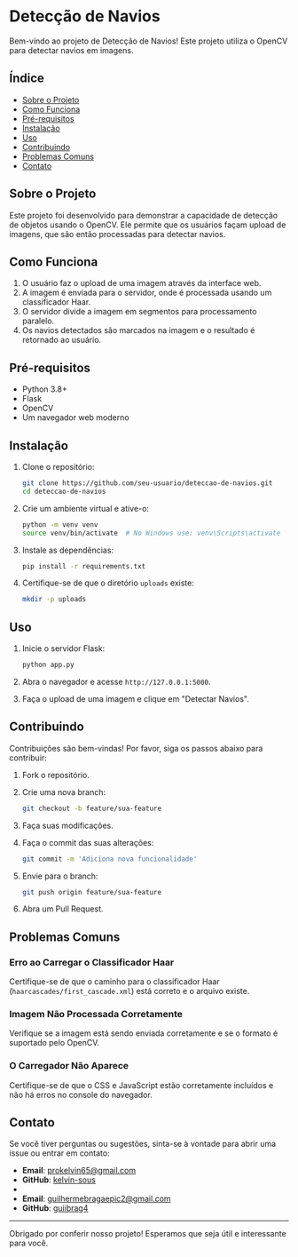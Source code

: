 # Detecção de Navios

Bem-vindo ao projeto de Detecção de Navios! Este projeto utiliza o OpenCV para detectar navios em imagens.

## Índice

- [Sobre o Projeto](#sobre-o-projeto)
- [Como Funciona](#como-funciona)
- [Pré-requisitos](#pré-requisitos)
- [Instalação](#instalação)
- [Uso](#uso)
- [Contribuindo](#contribuindo)
- [Problemas Comuns](#problemas-comuns)
- [Contato](#contato)

## Sobre o Projeto

Este projeto foi desenvolvido para demonstrar a capacidade de detecção de objetos usando o OpenCV. Ele permite que os usuários façam upload de imagens, que são então processadas para detectar navios.

## Como Funciona

1. O usuário faz o upload de uma imagem através da interface web.
2. A imagem é enviada para o servidor, onde é processada usando um classificador Haar.
3. O servidor divide a imagem em segmentos para processamento paralelo.
4. Os navios detectados são marcados na imagem e o resultado é retornado ao usuário.

## Pré-requisitos

- Python 3.8+
- Flask
- OpenCV
- Um navegador web moderno

## Instalação

1. Clone o repositório:

    ```sh
    git clone https://github.com/seu-usuario/deteccao-de-navios.git
    cd deteccao-de-navios
    ```

2. Crie um ambiente virtual e ative-o:

    ```sh
    python -m venv venv
    source venv/bin/activate  # No Windows use: venv\Scripts\activate
    ```

3. Instale as dependências:

    ```sh
    pip install -r requirements.txt
    ```

4. Certifique-se de que o diretório `uploads` existe:

    ```sh
    mkdir -p uploads
    ```

## Uso

1. Inicie o servidor Flask:

    ```sh
    python app.py
    ```

2. Abra o navegador e acesse `http://127.0.0.1:5000`.

3. Faça o upload de uma imagem e clique em "Detectar Navios".

## Contribuindo

Contribuições são bem-vindas! Por favor, siga os passos abaixo para contribuir:

1. Fork o repositório.
2. Crie uma nova branch:

    ```sh
    git checkout -b feature/sua-feature
    ```

3. Faça suas modificações.
4. Faça o commit das suas alterações:

    ```sh
    git commit -m 'Adiciona nova funcionalidade'
    ```

5. Envie para o branch:

    ```sh
    git push origin feature/sua-feature
    ```

6. Abra um Pull Request.

## Problemas Comuns

### Erro ao Carregar o Classificador Haar

Certifique-se de que o caminho para o classificador Haar (`haarcascades/first_cascade.xml`) está correto e o arquivo existe.

### Imagem Não Processada Corretamente

Verifique se a imagem está sendo enviada corretamente e se o formato é suportado pelo OpenCV.

### O Carregador Não Aparece

Certifique-se de que o CSS e JavaScript estão corretamente incluídos e não há erros no console do navegador.

## Contato

Se você tiver perguntas ou sugestões, sinta-se à vontade para abrir uma issue ou entrar em contato:

- **Email**: prokelvin65@gmail.com
- **GitHub**: [kelvin-sous](https://github.com/kelvin-sous)
- 
- **Email**: guilhermebragaepic2@gmail.com
- **GitHub**: [guiibrag4](https://github.com/guiibrag4)

---

Obrigado por conferir nosso projeto! Esperamos que seja útil e interessante para você.
